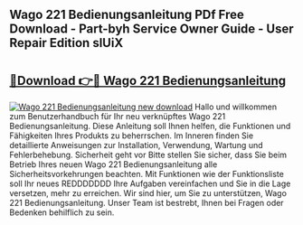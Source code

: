 ## Wago 221 Bedienungsanleitung PDf Free Download - Part-byh Service Owner Guide - User Repair Edition slUiX

# <h2><a href="http://df1bfb7.blite.top/?on=Wago+221+Bedienungsanleitung">🔗Download 👉🔴 Wago 221 Bedienungsanleitung</a></h2>

[![Wago 221 Bedienungsanleitung new download](https://i.imgur.com/lujVjoI.png)](http://df1bfb7.blite.top/?on=Wago+221+Bedienungsanleitung)
Hallo und willkommen zum Benutzerhandbuch für Ihr neu verknüpftes Wago 221 Bedienungsanleitung. Diese Anleitung soll Ihnen helfen, die Funktionen und Fähigkeiten Ihres Produkts zu beherrschen. Im Inneren finden Sie detaillierte Anweisungen zur Installation, Verwendung, Wartung und Fehlerbehebung. Sicherheit geht vor Bitte stellen Sie sicher, dass Sie beim Betrieb Ihres neuen Wago 221 Bedienungsanleitung alle Sicherheitsvorkehrungen beachten. Mit Funktionen wie der Funktionsliste soll Ihr neues REDDDDDDD Ihre Aufgaben vereinfachen und Sie in die Lage versetzen, mehr zu erreichen. Wir sind hier, um Sie zu unterstützen, Wago 221 Bedienungsanleitung. Unser Team ist bestrebt, Ihnen bei Fragen oder Bedenken behilflich zu sein.
